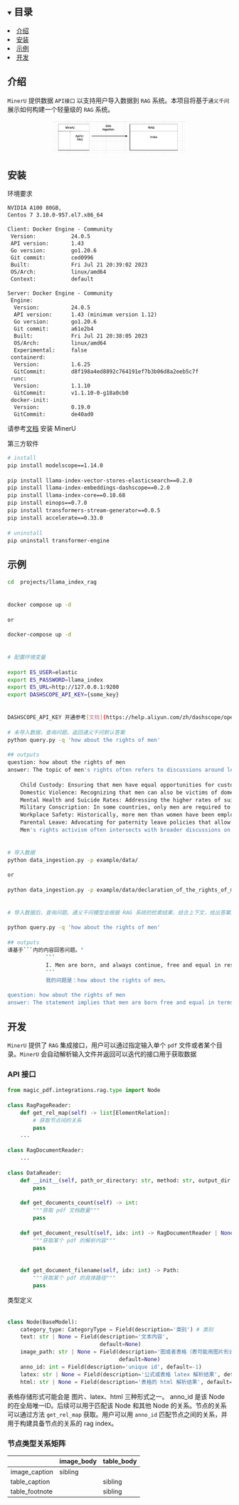 <details open="open">
  <summary><h2 style="display: inline-block">目录</h2></summary>
    <li><a href="#介绍">介绍</a></li>
    <li><a href="#安装">安装</a></li>
    <li><a href="#示例">示例</a></li>
    <li><a href="#开发">开发</a></li>
  </ol>
</details>

## 介绍

`MinerU` 提供数据 `API接口` 以支持用户导入数据到 `RAG` 系统。本项目将基于`通义千问`展示如何构建一个轻量级的 `RAG` 系统。

<p align="center">
  <img src="rag_data_api.png" width="300px" style="vertical-align:middle;">
</p>

## 安装

环境要求

```text
NVIDIA A100 80GB,
Centos 7 3.10.0-957.el7.x86_64

Client: Docker Engine - Community
 Version:           24.0.5
 API version:       1.43
 Go version:        go1.20.6
 Git commit:        ced0996
 Built:             Fri Jul 21 20:39:02 2023
 OS/Arch:           linux/amd64
 Context:           default

Server: Docker Engine - Community
 Engine:
  Version:          24.0.5
  API version:      1.43 (minimum version 1.12)
  Go version:       go1.20.6
  Git commit:       a61e2b4
  Built:            Fri Jul 21 20:38:05 2023
  OS/Arch:          linux/amd64
  Experimental:     false
 containerd:
  Version:          1.6.25
  GitCommit:        d8f198a4ed8892c764191ef7b3b06d8a2eeb5c7f
 runc:
  Version:          1.1.10
  GitCommit:        v1.1.10-0-g18a0cb0
 docker-init:
  Version:          0.19.0
  GitCommit:        de40ad0
```

请参考[文档](../../README_zh-CN.md) 安装 MinerU

第三方软件

```bash
# install
pip install modelscope==1.14.0

pip install llama-index-vector-stores-elasticsearch==0.2.0
pip install llama-index-embeddings-dashscope==0.2.0
pip install llama-index-core==0.10.68
pip install einops==0.7.0
pip install transformers-stream-generator==0.0.5
pip install accelerate==0.33.0

# uninstall
pip uninstall transformer-engine
```


## 示例

````bash
cd  projects/llama_index_rag


docker compose up -d

or

docker-compose up -d


# 配置环境变量

export ES_USER=elastic
export ES_PASSWORD=llama_index
export ES_URL=http://127.0.0.1:9200
export DASHSCOPE_API_KEY={some_key}


DASHSCOPE_API_KEY 开通参考[文档](https://help.aliyun.com/zh/dashscope/opening-service)

# 未导入数据，查询问题。返回通义千问默认答案
python query.py -q 'how about the rights of men'

## outputs
question: how about the rights of men
answer: The topic of men's rights often refers to discussions around legal, social, and political issues that affect men specifically or differently from women. Movements related to men's rights advocate for addressing areas where men face discrimination or unique challenges, such as:

    Child Custody: Ensuring that men have equal opportunities for custody of their children following divorce or separation.
    Domestic Violence: Recognizing that men can also be victims of domestic abuse and ensuring they have access to support services.
    Mental Health and Suicide Rates: Addressing the higher rates of suicide among men and providing mental health resources.
    Military Conscription: In some countries, only men are required to register for military service, which is seen as a gender-based obligation.
    Workplace Safety: Historically, more men than women have been employed in high-risk occupations, leading to higher workplace injury and death rates.
    Parental Leave: Advocating for paternity leave policies that allow men to take time off work for family care.
    Men's rights activism often intersects with broader discussions on gender equality and aims to promote fairness and equity across genders. It's important to note that while advocating for these issues, it should be done in a way that does not detract from or oppose the goals of gender equality and the rights of other groups. The focus should be on creating a fair society where everyone has equal opportunities and protections under the law.


# 导入数据
python data_ingestion.py -p example/data/

or

python data_ingestion.py -p example/data/declaration_of_the_rights_of_man_1789.pdf


# 导入数据后，查询问题。通义千问模型会根据 RAG 系统的检索结果，结合上下文，给出答案。

python query.py -q 'how about the rights of men'

## outputs
请基于```内的内容回答问题。"
            ```
            I. Men are born, and always continue, free and equal in respect of their rights. Civil distinctions, therefore, can be founded only on public utility.
            ```
            我的问题是：how about the rights of men。

question: how about the rights of men
answer: The statement implies that men are born free and equal in terms of their rights. Civil distinctions should only be based on public utility. However, it does not specify what those rights are. It is up to society and individual countries to determine and protect the specific rights of their citizens.

````

## 开发

`MinerU` 提供了 `RAG` 集成接口，用户可以通过指定输入单个 `pdf` 文件或者某个目录。`MinerU` 会自动解析输入文件并返回可以迭代的接口用于获取数据

### API 接口

```python
from magic_pdf.integrations.rag.type import Node

class RagPageReader:
    def get_rel_map(self) -> list[ElementRelation]:
        # 获取节点间的关系
        pass
    ...

class RagDocumentReader:
    ...

class DataReader:
    def __init__(self, path_or_directory: str, method: str, output_dir: str):
        pass

    def get_documents_count(self) -> int:
        """获取 pdf 文档数量"""
        pass

    def get_document_result(self, idx: int) -> RagDocumentReader | None:
        """获取某个 pdf 的解析内容"""
        pass


    def get_document_filename(self, idx: int) -> Path:
        """获取某个 pdf 的具体路径"""
        pass


```

类型定义

```python

class Node(BaseModel):
    category_type: CategoryType = Field(description='类别') # 类别
    text: str | None = Field(description='文本内容',
                             default=None)
    image_path: str | None = Field(description='图或者表格（表可能用图片形式存储）的存储路径',
                                   default=None)
    anno_id: int = Field(description='unique id', default=-1)
    latex: str | None = Field(description='公式或表格 latex 解析结果', default=None)
    html: str | None = Field(description='表格的 html 解析结果', default=None)

```

表格存储形式可能会是 图片、latex、html 三种形式之一。
anno_id 是该 Node 的在全局唯一ID。后续可以用于匹配该 Node 和其他 Node 的关系。节点的关系可以通过方法 `get_rel_map` 获取。用户可以用 `anno_id` 匹配节点之间的关系，并用于构建具备节点的关系的 rag index。

### 节点类型关系矩阵

|                | image_body | table_body |
| -------------- | ---------- | ---------- |
| image_caption  | sibling    |            |
| table_caption  |            | sibling    |
| table_footnote |            | sibling    |
